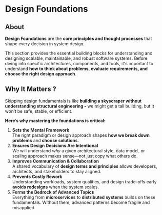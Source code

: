 # Design Foundations

## About

**Design Foundations** are the **core principles and thought processes** that shape every decision in system design.

This section provides the essential building blocks for understanding and designing scalable, maintainable, and robust software systems. Before diving into specific architectures, components, and tools, it's important to understand **how to think about problems, evaluate requirements, and choose the right design approach**.

## Why It Matters ?

Skipping design fundamentals is like **building a skyscraper without understanding structural engineering -** we might get a tall building, but it won’t be safe, stable, or efficient.

**Here’s why mastering the foundations is critical:**

1. **Sets the Mental Framework**\
   The right paradigm or design approach shapes **how we break down problems** and **choose solutions**.
2. **Ensures Design Decisions Are Intentional**\
   We will understand _why_ a given architectural style, data model, or scaling approach makes sense—not just copy what others do.
3. **Improves Communication & Collaboration**\
   A shared vocabulary of **design terms and principles** allows developers, architects, and stakeholders to stay aligned.
4. **Prevents Costly Rework**\
   Understanding workloads, system qualities, and design trade-offs early **avoids redesigns** when the system scales.
5. **Forms the Bedrock of Advanced Topics**\
   Everything from **microservices** to **distributed systems** builds on these fundamentals. Without them, advanced patterns become fragile and misapplied.
